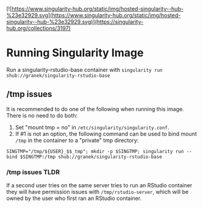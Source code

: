 [![https://www.singularity-hub.org/static/img/hosted-singularity--hub-%23e32929.svg](https://www.singularity-hub.org/static/img/hosted-singularity--hub-%23e32929.svg)](https://singularity-hub.org/collections/3197)


# Running Singularity Image
Run a singularity-rstudio-base container with `singularity run shub://granek/singularity-rstudio-base`

## /tmp issues
It is recommended to do one of the following when running this image. There is no need to do both:

1. Set "mount tmp = no" in `/etc/singularity/singularity.conf`.
2. If #1 is not an option, the following command can be used to bind mount `/tmp` in the container to a "private" tmp directory:
```
SINGTMP="/tmp/${USER}_$$_tmp"; mkdir -p $SINGTMP; singularity run --bind $SINGTMP:/tmp shub://granek/singularity-rstudio-base
```
### /tmp issues TLDR
If a second user tries on the same server tries to run an RStudio container they will have permission issues with `/tmp/rstudio-server`, which will be owned by the user who first ran an RStudio container.

